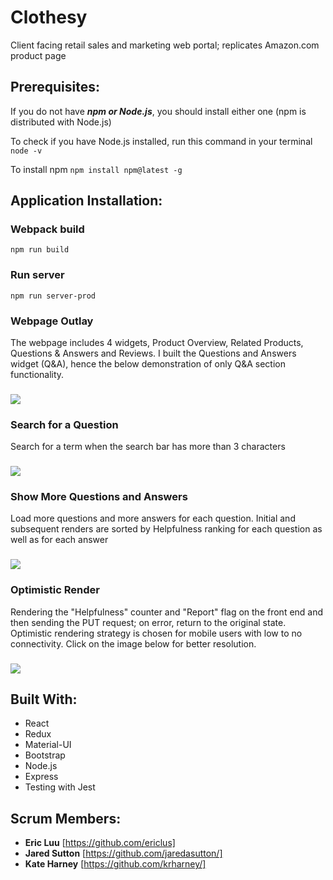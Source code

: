 # Clothesy
Client facing retail sales and marketing web portal; replicates Amazon.com product page

## Prerequisites:
If you do not have ***npm or Node.js***, you should install either one (npm is distributed with Node.js)

To check if you have Node.js installed, run this command in your terminal
```node -v```

To install npm
```npm install npm@latest -g```

## Application Installation:
### Webpack build
```npm run build```

### Run server
```npm run server-prod```

### Webpage Outlay
The webpage includes 4 widgets, Product Overview, Related Products, Questions & Answers and Reviews.
I built the Questions and Answers widget (Q&A), hence the below demonstration of only Q&A section functionality.

###
![](MainScroll.gif)

### Search for a Question
Search for a term when the search bar has more than 3 characters
###
![](Search.gif)

### Show More Questions and Answers
Load more questions and more answers for each question.
Initial and subsequent renders are sorted by Helpfulness ranking for each question as well as for each answer
###
![](LoadMore.gif)

### Optimistic Render
Rendering the "Helpfulness" counter and "Report" flag on the front end and then sending the PUT request; on error, return to the original state. Optimistic rendering strategy is chosen for mobile users with low to no connectivity.
Click on the image below for better resolution.
###
![](OptimisticRender.gif)

## Built With:
* React
* Redux
* Material-UI
* Bootstrap
* Node.js
* Express
* Testing with Jest

## Scrum Members:

* **Eric Luu** [https://github.com/ericlus]
* **Jared Sutton** [https://github.com/jaredasutton/]
* **Kate Harney** [https://github.com/krharney/]

